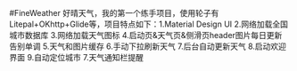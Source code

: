 #FineWeather
好晴天气，我的第一个练手项目，使用轮子有Litepal+OKhttp+Glide等，项目特点如下：1.Material Design UI 2.网络加载全国城市数据库 3.网络加载天气图标 4.启动页&天气页&侧滑页header图片每日更新 告别单调 5.天气和图片缓存 6.手动下拉刷新天气 7.后台自动更新天气 8.启动欢迎界面 9.自动定位城市 7.天气通知栏提醒
